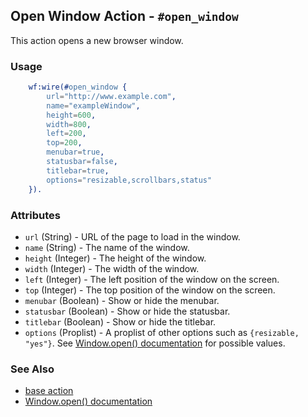 ## Open Window Action - `#open_window`

This action opens a new browser window.

### Usage

```erlang
    wf:wire(#open_window {
        url="http://www.example.com",
        name="exampleWindow",
        height=600,
        width=800,
        left=200,
        top=200,
        menubar=true,
        statusbar=false,
        titlebar=true,
        options="resizable,scrollbars,status"
    }).
```

### Attributes

  * `url` (String) - URL of the page to load in the window.
  * `name` (String) - The name of the window.
  * `height` (Integer) - The height of the window.
  * `width` (Integer) - The width of the window.
  * `left` (Integer) - The left position of the window on the screen.
  * `top` (Integer) - The top position of the window on the screen.
  * `menubar` (Boolean) - Show or hide the menubar. 
  * `statusbar` (Boolean) - Show or hide the statusbar.
  * `titlebar` (Boolean) - Show or hide the titlebar.
  * `options` (Proplist) - A proplist of other options such as `{resizable,
	"yes"}`. See [Window.open() documentation](https://developer.mozilla.org/en-US/docs/Web/API/Window/open)
	for possible values.


### See Also

 * [base action](./action_base.md)
 * [Window.open() documentation](https://developer.mozilla.org/en-US/docs/Web/API/Window/open)
